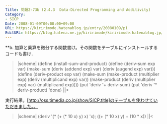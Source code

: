 ```yaml
---
Title: 問題2-73b (2.4.3  Data-Directed Programming and Additivity)
Category:
- SICP
Date: 2008-01-09T00:00:00+09:00
URL: https://kiririmode.hatenablog.jp/entry/20080109/p1
EditURL: https://blog.hatena.ne.jp/kiririmode/kiririmode.hatenablog.jp/atom/entry/8454420450078215735
---
```



**b. 加算と乗算を微分する関数書け。その関数をテーブルにインストールするコードも書け．

>|scheme|
(define (install-sum-and-product)
  (define (deriv-sum exp var)
    (make-sum (deriv (addend exp) var)
	      (deriv (augend exp) var)))
  (define (deriv-product exp var)
    (make-sum
     (make-product (multiplier exp)
		   (deriv (multiplicand exp) var))
     (make-product (deriv (multiplier exp) var)
		   (multiplicand exp))))
  (put 'deriv '+ deriv-sum)
  (put 'deriv '* deriv-product)
  'done)
||<

実行結果。[http://oss.timedia.co.jp/show/SICP:title]のテーブルを使わせていただきました。。
>|scheme|
(deriv '(* (+ (* 10 x) y) x) 'x); ((+ (* 10 x) y) + (10 * x))
||<
